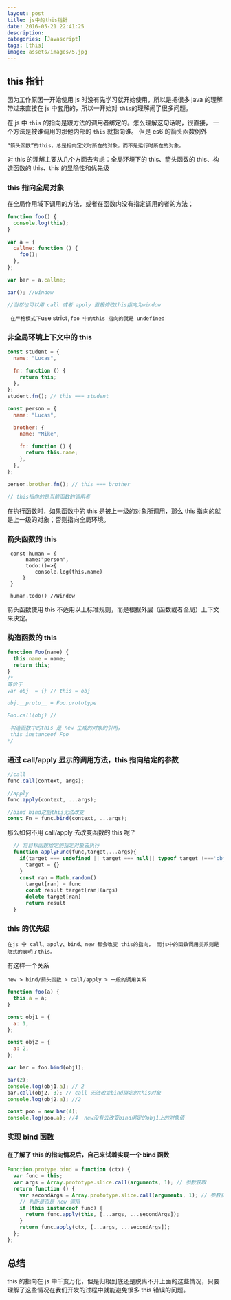```yaml
---
layout: post
title: js中的this指针
date: 2016-05-21 22:41:25
description:
categories: [Javascript]
tags: [this]
image: assets/images/5.jpg
---
```


## this 指针

因为工作原因一开始使用 js 时没有先学习就开始使用，所以是把很多 java 的理解带过来直接在 js 中套用的，所以一开始对 `this`的理解闹了很多问题。

在 js 中 `this` 的指向是跟方法的调用者绑定的。怎么理解这句话呢，很直接， 一个方法是被谁调用的那他内部的 `this` 就指向谁。
但是 es6 的箭头函数例外

`“箭头函数”的this，总是指向定义时所在的对象，而不是运行时所在的对象。`

对 this 的理解主要从几个方面去考虑：全局环境下的 this、箭头函数的 this、构造函数的 this、this 的显隐性和优先级

### this 指向全局对象

在全局作用域下调用的方法，或者在函数内没有指定调用的者的方法；

```js
function foo() {
  console.log(this);
}

var a = {
  callme: function () {
    foo();
  },
};

var bar = a.callme;

bar(); //window

//当然也可以用 call 或者 apply 直接修改this指向为window
```

` 在严格模式下`use strict`,foo 中的this 指向的就是 undefined `

### 非全局环境上下文中的 this

```js
const student = {
  name: "Lucas",

  fn: function () {
    return this;
  },
};
student.fn(); // this === student

const person = {
  name: "Lucas",

  brother: {
    name: "Mike",

    fn: function () {
      return this.name;
    },
  },
};

person.brother.fn(); // this === brother

// this指向的是当前函数的调用者
```

在执行函数时，如果函数中的 this 是被上一级的对象所调用，那么 this 指向的就是上一级的对象；否则指向全局环境。

### 箭头函数的 this

```
 const human = {
      name:"person",
      todo:()=>{
         console.log(this.name)
     }
 }

 human.todo() //Window

```

箭头函数使用 this 不适用以上标准规则，而是根据外层（函数或者全局）上下文来决定。

### 构造函数的 this

```js
function Foo(name) {
  this.name = name;
  return this;
}
/*
等价于
var obj  = {} // this = obj

obj.__proto__ = Foo.prototype

Foo.call(obj) // 

 构造函数中的this 是 new 生成的对象的引用，
 this instanceof Foo
*/
```

### 通过 call/apply 显示的调用方法，this 指向给定的参数

```javascript
//call
func.call(context, args);

//apply
func.apply(context, ...args);

//bind bind之后this无法改变
const Fn = func.bind(context, ...args);
```

那么如何不用 call/apply 去改变函数的 this 呢？

```js
  // 将目标函数给定到指定对象去执行
  function applyFunc(func,target,...args){
    if(target === undefined || target === null|| typeof target !==='object'){
      target = {}
    }
    const ran = Math.random()
      target[ran] = func
      const result target[ran](args)
      delete target[ran]
      return result
  }

```

### this 的优先级

    在js 中 call、apply、bind、new 都会改变 this的指向， 而js中的函数调用关系则是隐式的表明了this。

有这样一个关系

    new > bind/箭头函数 > call/apply > 一般的调用关系

```js
function foo(a) {
  this.a = a;
}

const obj1 = {
  a: 1,
};

const obj2 = {
  a: 2,
};

var bar = foo.bind(obj1);

bar(2);
console.log(obj1.a); // 2
bar.call(obj2, 3); // call 无法改变bind绑定的this对象
console.log(obj2.a); //2

const poo = new bar(4);
console.log(poo.a); //4  new没有去改变bind绑定的obj1上的对象值
```

### 实现 bind 函数

#### 在了解了 this 的指向情况后，自己来试着实现一个 bind 函数

```js
Function.protype.bind = function (ctx) {
  var func = this;
  var args = Array.prototype.slice.call(arguments, 1); // 参数获取
  return function () {
    var secondArgs = Array.prototype.slice.call(arguments, 1); // 参数获取
    // 判断是否是 new 调用
    if (this instanceof func) {
      return func.apply(this, [...args, ...secondArgs]);
    }
    return func.apply(ctx, [...args, ...secondArgs]);
  };
};
```

## 总结

this 的指向在 js 中千变万化，但是归根到底还是脱离不开上面的这些情况，只要理解了这些情况在我们开发的过程中就能避免很多 this 错误的问题。
